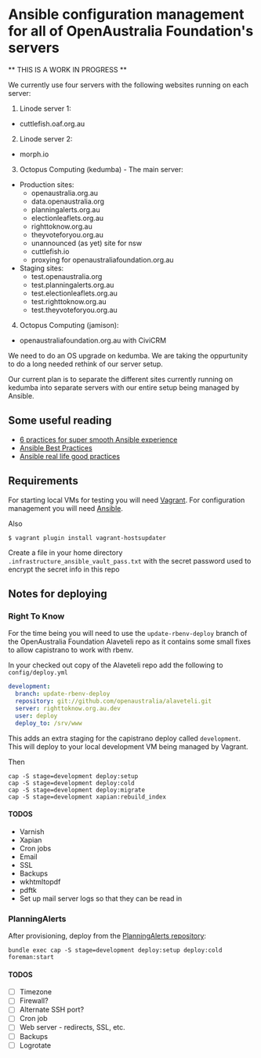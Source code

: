 # Ansible configuration management for all of OpenAustralia Foundation's servers

** THIS IS A WORK IN PROGRESS **

We currently use four servers with the following websites running on each server:

1. Linode server 1:
  * cuttlefish.oaf.org.au
2. Linode server 2:
  * morph.io
3. Octopus Computing (kedumba) - The main server:
  * Production sites:
    * openaustralia.org.au
    * data.openaustralia.org
    * planningalerts.org.au
    * electionleaflets.org.au
    * righttoknow.org.au
    * theyvoteforyou.org.au
    * unannounced (as yet) site for nsw
    * cuttlefish.io
    * proxying for openaustraliafoundation.org.au
  * Staging sites:
    * test.openaustralia.org
    * test.planningalerts.org.au
    * test.electionleaflets.org.au
    * test.righttoknow.org.au
    * test.theyvoteforyou.org.au
4. Octopus Computing (jamison):
  * openaustraliafoundation.org.au with CiviCRM

We need to do an OS upgrade on kedumba. We are taking the oppurtunity to do a long needed rethink of our server setup.

Our current plan is to separate the different sites currently running on kedumba into separate servers with our entire setup being managed by Ansible.

## Some useful reading

* [6 practices for super smooth Ansible experience](http://hakunin.com/six-ansible-practices)
* [Ansible Best Practices](http://docs.ansible.com/playbooks_best_practices.html)
* [Ansible real life good practices](https://www.reinteractive.net/posts/167-ansible-real-life-good-practices)

## Requirements

For starting local VMs for testing you will need [Vagrant](https://www.vagrantup.com/).
For configuration management you will need [Ansible](http://docs.ansible.com/).

Also
```
$ vagrant plugin install vagrant-hostsupdater
```

Create a file in your home directory `.infrastructure_ansible_vault_pass.txt` with the secret
password used to encrypt the secret info in this repo

## Notes for deploying

### Right To Know

For the time being you will need to use the `update-rbenv-deploy` branch of the OpenAustralia
Foundation Alaveteli repo as it contains some small fixes to allow capistrano to work with rbenv.

In your checked out copy of the Alaveteli repo add the following to `config/deploy.yml`

```yaml
development:
  branch: update-rbenv-deploy
  repository: git://github.com/openaustralia/alaveteli.git
  server: righttoknow.org.au.dev
  user: deploy
  deploy_to: /srv/www
```

This adds an extra staging for the capistrano deploy called `development`. This will deploy to your
local development VM being managed by Vagrant.

Then
```
cap -S stage=development deploy:setup
cap -S stage=development deploy:cold
cap -S stage=development deploy:migrate
cap -S stage=development xapian:rebuild_index
```

#### TODOS

* Varnish
* Xapian
* Cron jobs
* Email
* SSL
* Backups
* wkhtmltopdf
* pdftk
* Set up mail server logs so that they can be read in

### PlanningAlerts

After provisioning, deploy from the [PlanningAlerts repository](https://github.com/openaustralia/planningalerts-app/):

```
bundle exec cap -S stage=development deploy:setup deploy:cold foreman:start
```

#### TODOS

- [ ] Timezone
- [ ] Firewall?
- [ ] Alternate SSH port?
- [ ] Cron job
- [ ] Web server - redirects, SSL, etc.
- [ ] Backups
- [ ] Logrotate
